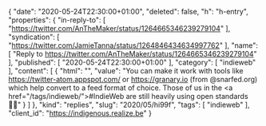 {
  "date": "2020-05-24T22:30:00+01:00",
  "deleted": false,
  "h": "h-entry",
  "properties": {
    "in-reply-to": [
      "https://twitter.com/AnTheMaker/status/1264665346239279104"
    ],
    "syndication": [
      "https://twitter.com/JamieTanna/status/1264846434634997762"
    ],
    "name": [
      "Reply to https://twitter.com/AnTheMaker/status/1264665346239279104"
    ],
    "published": [
      "2020-05-24T22:30:00+01:00"
    ],
    "category": [
      "indieweb"
    ],
    "content": [
      {
        "html": "",
        "value": "You can make it work with tools like https://twitter-atom.appspot.com/ or https://granary.io (from @snarfed.org) which help convert to a feed format of choice. Those of us in the <a href=\"/tags/indieweb/\">#IndieWeb</a> are still heavily using open standards 👍🏽"
      }
    ]
  },
  "kind": "replies",
  "slug": "2020/05/hi99f",
  "tags": [
    "indieweb"
  ],
  "client_id": "https://indigenous.realize.be"
}
